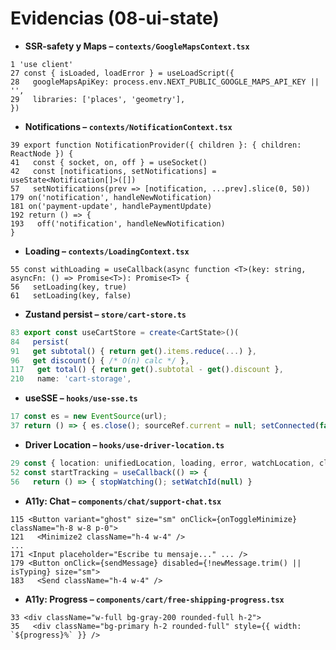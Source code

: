 # Evidencias (08-ui-state)

- **SSR-safety y Maps – `contexts/GoogleMapsContext.tsx`**

```tsx
1 'use client'
27 const { isLoaded, loadError } = useLoadScript({
28   googleMapsApiKey: process.env.NEXT_PUBLIC_GOOGLE_MAPS_API_KEY || '',
29   libraries: ['places', 'geometry'],
})
```

- **Notifications – `contexts/NotificationContext.tsx`**

```tsx
39 export function NotificationProvider({ children }: { children: ReactNode }) {
41   const { socket, on, off } = useSocket()
42   const [notifications, setNotifications] = useState<Notification[]>([])
57   setNotifications(prev => [notification, ...prev].slice(0, 50))
179 on('notification', handleNewNotification)
181 on('payment-update', handlePaymentUpdate)
192 return () => {
193   off('notification', handleNewNotification)
}
```

- **Loading – `contexts/LoadingContext.tsx`**

```tsx
55 const withLoading = useCallback(async function <T>(key: string, asyncFn: () => Promise<T>): Promise<T> {
56   setLoading(key, true)
61   setLoading(key, false)
```

- **Zustand persist – `store/cart-store.ts`**

```ts
83 export const useCartStore = create<CartState>()(
84   persist(
91   get subtotal() { return get().items.reduce(...) },
96   get discount() { /* O(n) calc */ },
117   get total() { return get().subtotal - get().discount },
210   name: 'cart-storage',
```

- **useSSE – `hooks/use-sse.ts`**

```ts
17 const es = new EventSource(url);
37 return () => { es.close(); sourceRef.current = null; setConnected(false) };
```

- **Driver Location – `hooks/use-driver-location.ts`**

```ts
29 const { location: unifiedLocation, loading, error, watchLocation, clearWatch } = useUnifiedLocation()
52 const startTracking = useCallback(() => {
56   return () => { stopWatching(); setWatchId(null) }
```

- **A11y: Chat – `components/chat/support-chat.tsx`**

```tsx
115 <Button variant="ghost" size="sm" onClick={onToggleMinimize} className="h-8 w-8 p-0">
121   <Minimize2 className="h-4 w-4" />
...
171 <Input placeholder="Escribe tu mensaje..." ... />
179 <Button onClick={sendMessage} disabled={!newMessage.trim() || isTyping} size="sm">
183   <Send className="h-4 w-4" />
```

- **A11y: Progress – `components/cart/free-shipping-progress.tsx`**

```tsx
33 <div className="w-full bg-gray-200 rounded-full h-2">
35   <div className="bg-primary h-2 rounded-full" style={{ width: `${progress}%` }} />
```
